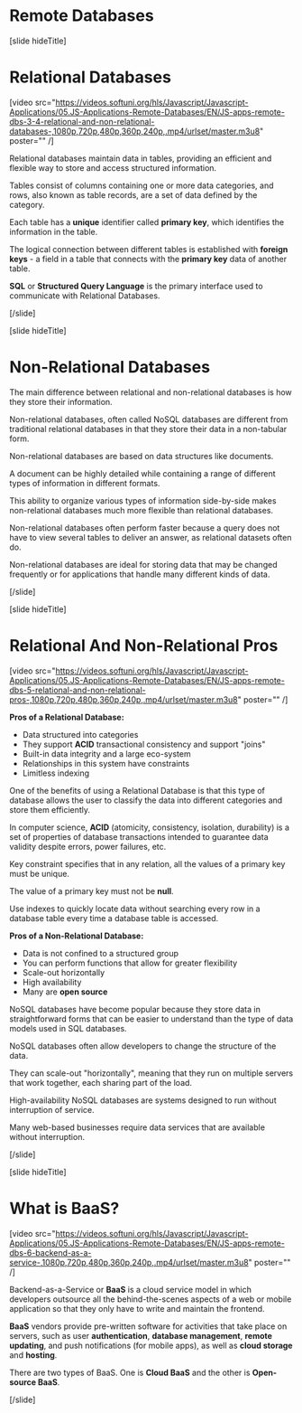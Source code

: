 # Remote Databases

[slide hideTitle]

# Relational Databases

[video src="https://videos.softuni.org/hls/Javascript/Javascript-Applications/05.JS-Applications-Remote-Databases/EN/JS-apps-remote-dbs-3-4-relational-and-non-relational-databases-,1080p,720p,480p,360p,240p,.mp4/urlset/master.m3u8" poster="" /]

Relational databases maintain data in tables, providing an efficient and flexible way to store and access structured information. 

Tables consist of columns containing one or more data categories, and rows, also known as table records, are a set of data defined by the category.

Each table has a **unique** identifier called **primary key**, which identifies the information in the table.

The logical connection between different tables is established with  **foreign keys** -  a field in a table that connects with the **primary key** data of another table.

**SQL** or **Structured Query Language** is the primary interface used to communicate with Relational Databases.

[/slide]

[slide hideTitle]

# Non-Relational Databases

The main difference between relational and non-relational databases is how they store their information.

Non-relational databases, often called NoSQL databases are different from traditional relational databases in that they store their data in a non-tabular form. 

Non-relational databases are based on data structures like documents. 

A document can be highly detailed while containing a range of different types of information in different formats. 

This ability to organize various types of information side-by-side makes non-relational databases much more flexible than relational databases.

Non-relational databases often perform faster because a query does not have to view several tables to deliver an answer, as relational datasets often do. 

Non-relational databases are ideal for storing data that may be changed frequently or for applications that handle many different kinds of data.

[/slide]

[slide hideTitle]

# Relational And Non-Relational Pros

[video src="https://videos.softuni.org/hls/Javascript/Javascript-Applications/05.JS-Applications-Remote-Databases/EN/JS-apps-remote-dbs-5-relational-and-non-relational-pros-,1080p,720p,480p,360p,240p,.mp4/urlset/master.m3u8" poster="" /]

**Pros of a Relational Database:**
- Data structured into categories
- They support **ACID** transactional consistency and support "joins"
- Built-in data integrity and a large eco-system
- Relationships in this system have constraints
- Limitless indexing

One of the benefits of using a Relational Database is that this type of database allows the user to classify the data into different categories and store them efficiently. 

In computer science, **ACID** (atomicity, consistency, isolation, durability) is a set of properties of database transactions intended to guarantee data validity despite errors, power failures, etc.

Key constraint specifies that in any relation, all the values of a primary key must be unique.

The value of a primary key must not be **null**.

Use indexes to quickly locate data without searching every row in a database table every time a database table is accessed.

**Pros of a Non-Relational Database:**
- Data is not confined to a structured group
- You can perform functions that allow for greater flexibility
- Scale-out horizontally
- High availability
- Many are **open source**

NoSQL databases have become popular because they store data in straightforward forms that can be easier to understand than the type of data models used in SQL databases.

NoSQL databases often allow developers to change the structure of the data.

They can scale-out "horizontally", meaning that they run on multiple servers that work together, each sharing part of the load.

High-availability NoSQL databases are systems designed to run without interruption of service. 

Many web-based businesses require data services that are available without interruption.

[/slide]

[slide hideTitle]

# What is BaaS?

[video src="https://videos.softuni.org/hls/Javascript/Javascript-Applications/05.JS-Applications-Remote-Databases/EN/JS-apps-remote-dbs-6-backend-as-a-service-,1080p,720p,480p,360p,240p,.mp4/urlset/master.m3u8" poster="" /]

Backend-as-a-Service or **BaaS** is a cloud service model in which developers outsource all the behind-the-scenes aspects of a web or mobile application so that they only have to write and maintain the frontend. 

**BaaS** vendors provide pre-written software for activities that take place on servers, such as user **authentication**, **database management**, **remote updating**, and push notifications (for mobile apps), as well as **cloud storage** and **hosting**.

There are two types of BaaS. One is **Cloud BaaS** and the other is **Open-source BaaS**.

[/slide]